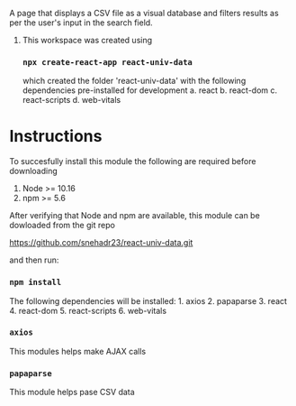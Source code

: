 A page that displays a CSV file as a visual database and filters results as per the user's input in the search field.

1. This workspace was created using
   ### `npx create-react-app react-univ-data`
   which created the folder 'react-univ-data' with the following dependencies pre-installed for development
   a. react
   b. react-dom
   c. react-scripts
   d. web-vitals

# Instructions

To succesfully install this module the following are required before downloading
1. Node >= 10.16 
2. npm >= 5.6

After verifying that Node and npm are available, this module can be dowloaded from the git repo

https://github.com/snehadr23/react-univ-data.git

and then run:

### `npm install`  

The following dependencies will be installed:
    1. axios
    2. papaparse
    3. react
    4. react-dom
    5. react-scripts
    6. web-vitals

### `axios`

This modules helps make AJAX calls

### `papaparse`

This module helps pase CSV data

